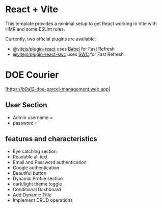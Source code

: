 # React + Vite

This template provides a minimal setup to get React working in Vite with HMR and some ESLint rules.

Currently, two official plugins are available:

- [@vitejs/plugin-react](https://github.com/vitejs/vite-plugin-react/blob/main/packages/plugin-react/README.md) uses [Babel](https://babeljs.io/) for Fast Refresh
- [@vitejs/plugin-react-swc](https://github.com/vitejs/vite-plugin-react-swc) uses [SWC](https://swc.rs/) for Fast Refresh


# DOE Courier

[https://b9a12-doe-parcel-management.web.app]

## User Section
- Admin username = 
-  password = 


## features and characteristics 
 - Eye catching section
 - Readable all text
 - Email and Password authentication 
 - Google authentication 
 - Beautiful button
 - Dynamic Profile section
 - dark/light theme toggle
 - Conditional Dashboard
 - Add Dynamic Title 
 - Implement CRUD operations